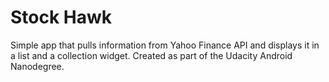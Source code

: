 # Stock Hawk
Simple app that pulls information from Yahoo Finance API and displays it in a list and a collection widget. Created as part of the Udacity Android Nanodegree.
